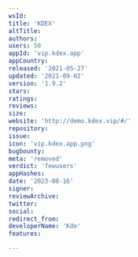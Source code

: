 ```yaml
---
wsId: 
title: 'KDEX'
altTitle: 
authors: 
users: 50
appId: 'vip.kdex.app'
appCountry: 
released: '2021-05-27'
updated: '2021-09-02'
version: '1.9.2'
stars: 
ratings: 
reviews: 
size: 
website: 'http://demo.kdex.vip/#/'
repository: 
issue: 
icon: 'vip.kdex.app.png'
bugbounty: 
meta: 'removed'
verdict: 'fewusers'
appHashes: 
date: '2023-08-16'
signer: 
reviewArchive: 
twitter: 
social: 
redirect_from: 
developerName: 'Kde'
features: 

---
```


